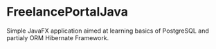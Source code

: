 # FreelancePortalJava

Simple JavaFX application aimed at learning basics of PostgreSQL and partialy ORM Hibernate Framework.
